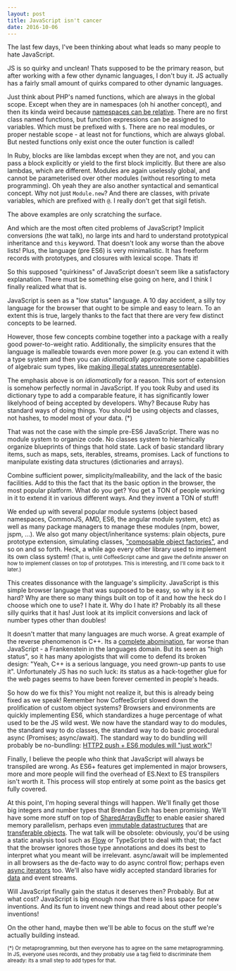 ```yaml
---
layout: post
title: JavaScript isn't cancer
date: 2016-10-06
---
```



The last few days, I've been thinking about what leads so many people to hate JavaScript.

JS is so quirky and unclean! Thats supposed to be the primary reason, but after working with a few other dynamic languages, I don't buy it. JS actually has a fairly small amount of quirks compared to other dynamic languages.

Just think about PHP's named functions, which are always in the global scope. Except when they are in namespaces (oh hi another concept), and then its kinda weird because [namespaces can be relative][phpnamespaces]. There are no first class named functions, but function expressions can be assigned to variables. Which must be prefixed with `$`. There are no real modules, or proper nestable scope - at least not for functions, which are always global. But nested functions only exist once the outer function is called!

In Ruby, blocks are like lambdas except when they are not, and you can pass a block explicitly or yield to the first block implicitly. But there are also lambdas, which are different. Modules are again uselessly global, and cannot be parameterised over other modules (without resorting to meta programming). Oh yeah they are also another syntactical and semantical concept. Why not just `Module.new`? And there are classes, with private variables, which are prefixed with `@`. I really don't get that sigil fetish.

The above examples are only scratching the surface.

And which are the most often cited problems of JavaScript? Implicit conversions (the wat talk), no large ints and hard to understand prototypical inheritance and `this` keyword. That doesn't look any worse than the above lists! Plus, the language (pre ES6) is very minimalistic. It has freeform records with prototypes, and closures with lexical scope. Thats it!

So this supposed "quirkiness" of JavaScript doesn't seem like a satisfactory explanation. There must be something else going on here, and I think I finally realized what that is.

JavaScript is seen as a "low status" language. A 10 day accident, a silly toy language for the browser that ought to be simple and easy to learn. To an extent this is true, largely thanks to the fact that there are very few distinct concepts to be learned.

However, those few concepts combine together into a package with a really good power-to-weight ratio. Additionally, the simplicity ensures that the language is malleable towards even more power (e.g. you can extend it with a type system and then you can *idiomatically* approximate some capabilities of algebraic sum types, like [making illegal states unrepresentable](https://goo.gl/IkiZqx)).

The emphasis above is on *idiomatically* for a reason. This sort of extension is somehow perfectly normal in JavaScript. If you took Ruby and used its dictionary type to add a comparable feature, it has significantly lower likelyhood of being accepted by developers. Why? Because Ruby has standard ways of doing things. You should be using objects and classes, not hashes, to model most of your data. (*)

That was not the case with the simple pre-ES6 JavaScript. There was no module system to organize code. No classes system to hierarhically organize blueprints of things that hold state. Lack of basic standard library items, such as maps, sets, iterables, streams, promises. Lack of functions to manipulate existing data structures (dictionaries and arrays).

Combine sufficient power, simplicity/malleability, and the lack of the basic facilities. Add to this the fact that its the basic option in the browser, the most popular platform. What do you get? You get a TON of people working in it to extend it in various different ways. And they invent a TON of stuff!

We ended up with several popular module systems (object based namespaces, CommonJS, AMD, ES6, the angular module system, etc) as well as many package managers to manage these modules (npm, bower, jspm, ...). We also got many object/inheritance systems: plain objects, pure prototype extension, simulating classes, ["composable object factories"][stampit], and so on and so forth. Heck, a while ago every other library used to implement its own class system! <small>(That is, until CoffeeScript came and gave the definite answer on how to implement classes on top of prototypes. This is interesting, and I'll come back to it later.)</small>

This creates dissonance with the language's simplicity. JavaScript is this simple browser language that was supposed to be easy, so why is it so hard? Why are there so many things built on top of it and how the heck do I choose which one to use? I hate it. Why do I hate it? Probably its all these silly quirks that it has! Just look at its implicit conversions and lack of number types other than doubles!

It doesn't matter that many languages are much worse. A great example of the reverse phenomenon is C++. Its a [complete abomination][fqa], far worse than JavaScript - a Frankenstein in the languages domain. But its seen as "high status", so it has many apologists that will come to defend its broken design: "Yeah, C++ is a serious language, you need grown-up pants to use it". Unfortunately JS has no such luck: its status as a hack-together glue for the web pages seems to have been forever cemented in people's heads.

So how do we fix this? You might not realize it, but this is already being fixed as we speak! Remember how CoffeeScript slowed down the prolification of custom object systems? Browsers and environments are quickly implementing ES6, which standardizes a huge percentage of what used to be the JS wild west. We now have the standard way to do modules, the standard way to do classes, the standard way to do basic procedural async (Promises; async/await). The standard way to do bundling will probably be no-bundling: [HTTP2 push + ES6 modules will "just work"][http2push]!

Finally, I believe the people who think that JavaScript will always be transpiled are wrong. As ES6+ features get implemented in major browsers, more and more people will find the overhead of ES.Next to ES transpilers isn't worth it. This process will stop entirely at some point as the basics get fully covered.

At this point, I'm hoping several things will happen. We'll finally get those big integers and number types that Brendan Eich has been promising. We'll have some more stuff on top of [SharedArrayBuffer][shared] to enable easier shared memory parallelism, perhaps even [immutable datastructures][immutable] that are [transferable objects][transferable]. The wat talk will be obsolete: obviously, you'd be using a static analysis tool such as [Flow](https://flowtype.org/) or TypeScript to deal with that; the fact that the browser ignores those type annotations and does its best to interpret what you meant will be irrelevant. async/await will be implemented in all browsers as the de-facto way to do async control flow; perhaps even [async iterators][aiterator] too. We'll also have widly accepted standard libraries for [data](https://github.com/whatwg/streams) and event streams.

Will JavaScript finally gain the status it deserves then? Probably. But at what cost? JavaScript is big enough now that there is less space for new inventions. And its fun to invent new things and read about other people's inventions!

On the other hand, maybe then we'll be able to focus on the stuff we're actually building instead.

<small>(*) Or metaprogramming, but then everyone has to agree on the same metaprogramming. In JS,
everyone uses records, and they probably use a tag field to discriminate them already: its a small step to add types for that.</small>

[phpnamespaces]: https://stackoverflow.com/questions/13435051/relative-nested-namespaces-in-php
[shared]: https://developer.mozilla.org/en-US/docs/Web/JavaScript/Reference/Global_Objects/SharedArrayBuffer
[transferable]: https://developer.mozilla.org/en-US/docs/Web/API/Web_Workers_API/Using_web_workers#Passing_data_by_transferring_ownership_(transferable_objects)
[immutable]: https://facebook.github.io/immutable-js/

[aiterator]: https://github.com/tc39/proposal-async-iteration
[http2push]: https://esdiscuss.org/topic/fwd-are-es6-modules-in-browsers-going-to-get-loaded-level-by-level#content-4

[fqa]: http://yosefk.com/c++fqa/
[stampit]: https://github.com/stampit-org/stampit

